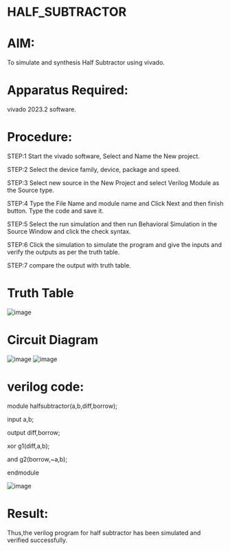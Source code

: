 # HALF_SUBTRACTOR
# AIM:
To simulate and synthesis Half Subtractor using vivado.

# Apparatus Required:
vivado 2023.2 software.

# Procedure:
STEP:1 Start the vivado software, Select and Name the New project.

STEP:2 Select the device family, device, package and speed.

STEP:3 Select new source in the New Project and select Verilog Module as the Source type.

STEP:4 Type the File Name and module name and Click Next and then finish button. Type the code and save it.

STEP:5 Select the run simulation and then run Behavioral Simulation in the Source Window and click the check syntax.

STEP:6 Click the simulation to simulate the program and give the inputs and verify the outputs as per the truth table.

STEP:7 compare the output with truth table.

# Truth Table
![image](https://github.com/RESMIRNAIR/HALF_SUBTRACTOR/assets/154305926/d0d5980a-6bcf-4ede-a54e-6aae3fb5f5f2)
# Circuit Diagram
![image](https://github.com/RESMIRNAIR/HALF_SUBTRACTOR/assets/154305926/df70da69-5a12-4a0d-ab84-a98dad3f7e70)
![image](https://github.com/RESMIRNAIR/HALF_SUBTRACTOR/assets/154305926/2f2d6a4d-9eda-4165-8579-1d7490b5fe97)
# verilog code:
module halfsubtractor(a,b,diff,borrow);

input a,b;

output diff,borrow;

xor g1(diff,a,b);

and g2(borrow,~a,b);

endmodule

![image](https://github.com/navyasaik/HALF_SUBTRACTOR/assets/165140258/d3ecafcd-46f4-4b2d-af87-2ff6edd05be4)

# Result:
Thus,the verilog program for half subtractor has been simulated and verified successfully.



